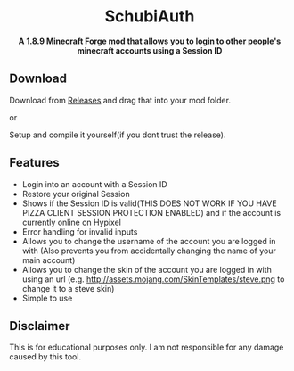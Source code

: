 <div align="center">

# SchubiAuth

**A 1.8.9 Minecraft Forge mod that allows you to login to other people's minecraft accounts using a Session ID**
</div>

## Download
Download from [Releases](https://github.com/Schubilegend/SchubiAuthV2/releases) and drag that into your mod folder.

or

Setup and compile it yourself(if you dont trust the release).

## Features
- Login into an account with a Session ID 
- Restore your original Session
- Shows if the Session ID is valid(THIS DOES NOT WORK IF YOU HAVE PIZZA CLIENT SESSION PROTECTION ENABLED) and if the account is currently online on Hypixel
- Error handling for invalid inputs
- Allows you to change the username of the account you are logged in with (Also prevents you from accidentally changing the name of your main account)
- Allows you to change the skin of the account you are logged in with using an url (e.g. http://assets.mojang.com/SkinTemplates/steve.png to change it to a steve skin)
- Simple to use

## Disclaimer
This is for educational purposes only. I am not responsible for any damage caused by this tool.

